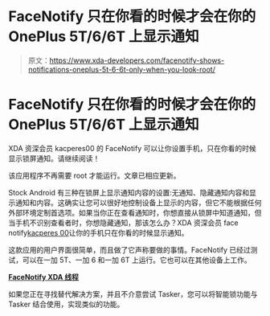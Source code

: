 # FaceNotify 只在你看的时候才会在你的 OnePlus 5T/6/6T 上显示通知

> 原文：<https://www.xda-developers.com/facenotify-shows-notifications-oneplus-5t-6-6t-only-when-you-look-root/>

# FaceNotify 只在你看的时候才会在你的 OnePlus 5T/6/6T 上显示通知

XDA 资深会员 kacperes00 的 FaceNotify 可以让你设置手机，只在你看的时候显示锁屏通知。请继续阅读！

该应用程序不再需要 root 才能运行。文章已相应更新。

Stock Android 有三种在锁屏上显示通知内容的设置:无通知、隐藏通知内容和显示通知和内容。这确实让您可以很好地控制设备上显示的内容，但它不能根据任何外部环境定制首选项。如果当你正在查看通知时，你想直接从锁屏中知道通知，但当手机不识别查看者时，你想隐藏通知，那该怎么办？XDA 资深会员 face notify[kacperes 00](https://forum.xda-developers.com/member.php?u=6603379)让你的手机只在你看的时候显示通知。

这款应用的用户界面很简单，而且做了它声称要做的事情。FaceNotify 已经过测试，可以在一加 5T、一加 6 和一加 6T 上运行。它也可以在其他设备上工作。

[**FaceNotify XDA 线程**](https://forum.xda-developers.com/oneplus-6/themes/facenotify-notifications-look-t3917922)

如果您正在寻找替代解决方案，并且不介意尝试 Tasker，您可以将智能锁功能与 Tasker 结合使用，实现类似的功能。